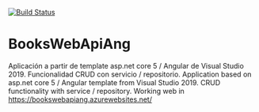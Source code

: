 [![Build Status](https://jcamweb.visualstudio.com/BooksWebApiAng/_apis/build/status/BooksWebApiAng?branchName=master)](https://jcamweb.visualstudio.com/BooksWebApiAng/_build/latest?definitionId=1&branchName=master)

# BooksWebApiAng
Aplicación a partir de template asp.net core 5 / Angular de Visual Studio 2019. Funcionalidad CRUD con servicio / repositorio.
Application based on asp.net core 5 / Angular template from Visual Studio 2019. CRUD functionality with service / repository.
Working web in https://bookswebapiang.azurewebsites.net/

